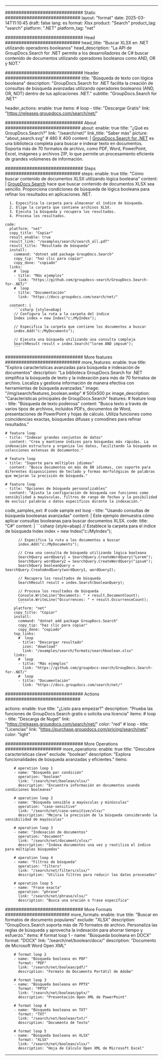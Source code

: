 
---
############################# Static ############################
layout: "format"
date:  2025-03-14T11:10:45
draft: false
lang: es
format: Xlsx
product: "Search"
product_tag: "search"
platform: ".NET"
platform_tag: "net"

############################# Head ############################
head_title: "Buscar XLSX en .NET utilizando operadores booleanos"
head_description: "La API de GroupDocs.Search for .NET permite a los desarrolladores de C# buscar contenido de documentos utilizando operadores booleanos como AND, OR y NOT."

############################# Header ############################
title: "Búsqueda de texto con lógica booleana" 
description: "GroupDocs.Search for .NET facilita la creación de consultas de búsqueda avanzadas utilizando operadores booleanos (AND, OR, NOT) dentro de tus aplicaciones .NET."
subtitle: "GroupDocs.Search for .NET" 

header_actions:
  enable: true
  items:
    #  loop
    - title: "Descargar Gratis"
      link: "https://releases.groupdocs.com/search/net/"
      
############################# About ############################
about:
    enable: true
    title: "¿Qué es GroupDocs.Search?"
    link: "/search/net/"
    link_title: "Saber más"
    picture: "about_search.svg" # 480 X 400
    content: |
       [GroupDocs.Search for .NET](/search/net/) es una biblioteca completa para buscar e indexar texto en documentos. Soporta más de 70 formatos de archivo, como PDF, Word, PowerPoint, Excel, imágenes y archivos ZIP, lo que permite un procesamiento eficiente de grandes volúmenes de información.

############################# Steps ############################
steps:
    enable: true
    title: "Cómo buscar contenido de documentos XLSX utilizando lógica booleana"
    content: |
      [GroupDocs.Search](/search/net/) hace que buscar contenido de documentos XLSX sea sencillo. Proporciona condiciones de búsqueda de lógica booleana para refinar los resultados en aplicaciones .NET.
      
      1. Especifica la carpeta para almacenar el índice de búsqueda.
      2. Elige la carpeta que contiene archivos XLSX.
      3. Ejecuta la búsqueda y recupera los resultados.
      4. Procesa los resultados.
   
    code:
      platform: "net"
      copy_title: "Copiar"
      result_enable: true
      result_link: "/examples/search/search_all.pdf"
      result_title: "Resultado de búsqueda"
      install:
        command: "dotnet add package GroupDocs.Search"
        copy_tip: "haz clic para copiar"
        copy_done: "copiado"
      links:
        #  loop
        - title: "Más ejemplos"
          link: "https://github.com/groupdocs-search/GroupDocs.Search-for-.NET/"
        #  loop
        - title: "Documentación"
          link: "https://docs.groupdocs.com/search/net/"
          
      content: |
        ```csharp {style=abap}
        // Configura la ruta a la carpeta del índice
        Index index = new Index("c:/MyIndex");

        // Especifica la carpeta que contiene los documentos a buscar
        index.Add("c:/MyDocuments");

        // Ejecuta una búsqueda utilizando una consulta compleja
        SearchResult result = index.Search("lorem AND impsum");
        ```            

############################# More features ############################
more_features:
  enable: true
  title: "Explora características avanzadas para búsqueda e indexación de documentos"
  description: "La biblioteca GroupDocs.Search for .NET simplifica la búsqueda de texto y la indexación para más de 70 formatos de archivo. Localiza y gestiona información de manera efectiva con herramientas de búsqueda avanzadas."
  image: "/img/search/features_boolean.webp" # 500x500 px
  image_description: "Características principales de GroupDocs.Search"
  features:
    # feature loop
    - title: "Búsqueda de texto poderosa"
      content: "Busca texto a través de varios tipos de archivos, incluidos PDFs, documentos de Word, presentaciones de PowerPoint y hojas de cálculo. Utiliza funciones como coincidencias exactas, búsquedas difusas y comodines para refinar resultados."

    # feature loop
    - title: "Indexar grandes conjuntos de datos"
      content: "Crea y mantiene índices para búsquedas más rápidas. La indexación estructura y organiza los datos, facilitando la búsqueda en colecciones extensas de documentos."

    # feature loop
    - title: "Soporte para múltiples idiomas"
      content: "Busca documentos en más de 80 idiomas, con soporte para diferentes disposiciones de teclado y formas morfológicas de palabras que mejoran la precisión de búsqueda."

    # feature loop
    - title: "Opciones de búsqueda personalizables"
      content: "Ajusta la configuración de búsqueda con funciones como sensibilidad a mayúsculas, filtros de rango de fechas y la posibilidad de excluir palabras o datos específicos durante la indexación."
      
  code_samples_ext:
    # code sample ext loop
    - title: "Usando consultas de búsqueda booleanas avanzadas"
      content: |
        Este ejemplo demuestra cómo aplicar consultas booleanas para buscar documentos XLSX.
      code:
        title: "C#"
        content: |
          ```csharp {style=abap}
          // Establece la carpeta para el índice de búsqueda
          Index index = new Index("c:/MyIndex");
              
          // Especifica la ruta a los documentos a buscar
          index.Add("c:/MyDocuments");

          // Crea una consulta de búsqueda utilizando lógica booleana
          SearchQuery wordQuery1 = SearchQuery.CreateWordQuery("Lorem");
          SearchQuery wordQuery2 = SearchQuery.CreateWordQuery("ipsum");
          SearchQuery booleanQuery = SearchQuery.CreateAndQuery(wordQuery1, wordQuery2);

          // Recupera los resultados de búsqueda
          SearchResult result = index.Search(booleanQuery);
          
          // Procesa los resultados de búsqueda
          Console.WriteLine("Documents: " + result.DocumentCount);
          Console.WriteLine("Occurrences: " + result.OccurrenceCount);
          ```
        platform: "net"
        copy_title: "Copiar"
        install:
          command: "dotnet add package GroupDocs.Search"
          copy_tip: "haz clic para copiar"
          copy_done: "copiado"
        top_links:
          #  loop
          - title: "Descargar resultado"
            icon: "download"
            link: "/examples/search/formats/searchboolean.xlsx"
        links:
          #  loop
          - title: "Más ejemplos"
            link: "https://github.com/groupdocs-search/GroupDocs.Search-for-.NET/"
          #  loop
          - title: "Documentación"
            link: "https://docs.groupdocs.com/search/net/"
            

            


############################# Actions ############################

actions:
  enable: true
  title: "¿Listo para empezar?"
  description: "Prueba las funciones de GroupDocs.Search gratis o solicita una licencia"
  items:
    #  loop
    - title: "Descarga de Nuget"
      link: "https://releases.groupdocs.com/search/net/"
      color: "red"
        #  loop
    - title: "Licencias"
      link: "https://purchase.groupdocs.com/pricing/search/net/"
      color: "light"


############################# More Operations #####################
more_operations:
    enable: true
    title: "Descubre características clave"
    exclude: "boolean"
    description: "Explora funcionalidades de búsqueda avanzadas y eficientes."
    items: 
          
        # operation loop 1
        - name: "Búsqueda por condición"
          operation: "boolean"
          link: "/search/net/boolean/xlsx/"
          description: "Encuentra información en documentos usando condiciones booleanas"

        # operation loop 2
        - name: "Búsqueda sensible a mayúsculas y minúsculas"
          operation: "case-sensitive"
          link: "/search/net/case-sensitive/xlsx/"
          description: "Mejora la precisión de la búsqueda considerando la sensibilidad de mayúsculas"

        # operation loop 3
        - name: "Indexación de documentos"
          operation: "document"
          link: "/search/net/document/xlsx/"
          description: "Indexa documentos una vez y reutiliza el índice para múltiples búsquedas"

        # operation loop 4
        - name: "Filtros de búsqueda"
          operation: "filters"
          link: "/search/net/filters/xlsx/"
          description: "Utiliza filtros para reducir los datos procesados"

        # operation loop 5
        - name: "Frase exacta"
          operation: "phrase"
          link: "/search/net/phrase/xlsx/"
          description: "Busca una oración o frase específica"
          
        
          
############################# More Formats ########################
more_formats:
    enable: true
    title: "Buscar en formatos de documento populares"
    exclude: "XLSX"
    description: "GroupDocs.Search soporta más de 70 formatos de archivo. Personaliza las reglas de búsqueda y aprovecha la indexación para ahorrar tiempo y esfuerzo."
    items: 
        # format loop 1
        - name: "Búsqueda booleana en DOCX"
          format: "DOCX"
          link: "/search/net/boolean/docx/"
          description: "Documento de Microsoft Word Open XML"
          
        # format loop 2
        - name: "Búsqueda booleana en PDF"
          format: "PDF"
          link: "/search/net/boolean/pdf/"
          description: "Formato de Documento Portátil de Adobe"
          
        # format loop 3
        - name: "Búsqueda booleana en PPTX"
          format: "PPTX"
          link: "/search/net/boolean/pptx/"
          description: "Presentación Open XML de PowerPoint"

        # format loop 4
        - name: "Búsqueda booleana en TXT"
          format: "TXT"
          link: "/search/net/boolean/txt/"
          description: "Documento de Texto"
          
        # format loop 5
        - name: "Búsqueda booleana en XLSX"
          format: "XLSX"
          link: "/search/net/boolean/xlsx/"
          description: "Hoja de Cálculo Open XML de Microsoft Excel"
  

---